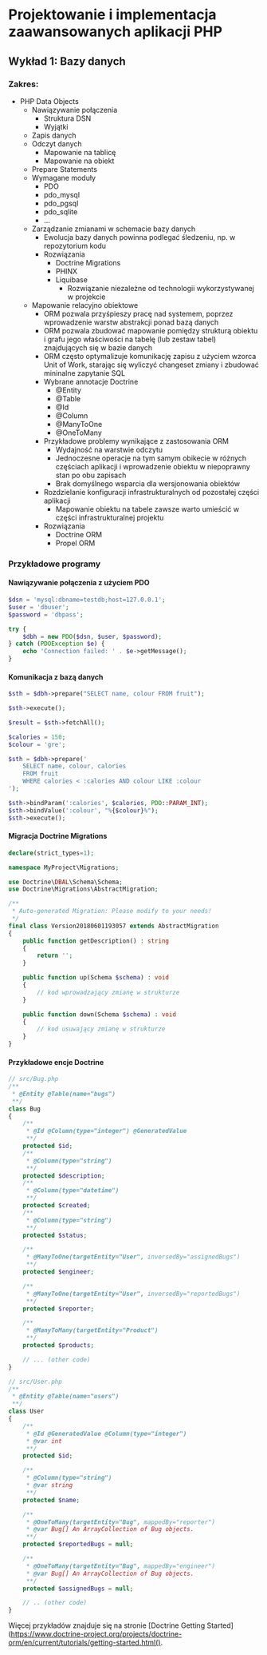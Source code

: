 # Projektowanie i implementacja zaawansowanych aplikacji PHP

## Wykład 1: Bazy danych

### Zakres:

- PHP Data Objects
    - Nawiązywanie połączenia
        - Struktura DSN
        - Wyjątki
    - Zapis danych
    - Odczyt danych
        - Mapowanie na tablicę
        - Mapowanie na obiekt
    - Prepare Statements 
    - Wymagane moduły
        - PDO
        - pdo_mysql
        - pdo_pgsql
        - pdo_sqlite
        - ...
  - Zarządzanie zmianami w schemacie bazy danych
      - Ewolucja bazy danych powinna podlegać śledzeniu, np. w repozytorium kodu
      - Rozwiązania
          - Doctrine Migrations
          - PHINX
          - Liquibase
              - Rozwiązanie niezależne od technologii wykorzystywanej w projekcie
  - Mapowanie relacyjno obiektowe
      - ORM pozwala przyśpieszy pracę nad systemem, poprzez wprowadzenie warstw abstrakcji ponad bazą danych
      - ORM pozwala zbudować mapowanie pomiędzy strukturą obiektu i grafu jego właściwości na tabelę (lub zestaw tabel) znajdujących się w bazie danych
      - ORM często optymalizuje komunikację zapisu z użyciem wzorca Unit of Work, starając się wyliczyć changeset zmiany i zbudować mininalne zapytanie SQL
      - Wybrane annotacje Doctrine
          - @Entity
          - @Table
          - @Id
          - @Column
          - @ManyToOne
          - @OneToMany
      - Przykładowe problemy wynikające z zastosowania ORM
          - Wydajność na warstwie odczytu
          - Jednoczesne operacje na tym samym obikecie w różnych częściach aplikacji i wprowadzenie obiektu w niepoprawny stan po obu zapisach
          - Brak domyślnego wsparcia dla wersjonowania obiektów
      - Rozdzielanie konfiguracji infrastrukturalnych od pozostałej części aplikacji
          - Mapowanie obiektu na tabele zawsze warto umieścić w części infrastrukturalnej projektu
      - Rozwiązania
          - Doctrine ORM
          - Propel ORM
      

### Przykładowe programy

#### Nawiązywanie połączenia z użyciem PDO

```php
$dsn = 'mysql:dbname=testdb;host=127.0.0.1';
$user = 'dbuser';
$password = 'dbpass';

try {
    $dbh = new PDO($dsn, $user, $password);
} catch (PDOException $e) {
    echo 'Connection failed: ' . $e->getMessage();
}
```

#### Komunikacja z bazą danych

```php
$sth = $dbh->prepare("SELECT name, colour FROM fruit");

$sth->execute();

$result = $sth->fetchAll();
```

```php
$calories = 150;
$colour = 'gre';

$sth = $dbh->prepare('
    SELECT name, colour, calories
    FROM fruit
    WHERE calories < :calories AND colour LIKE :colour
');

$sth->bindParam(':calories', $calories, PDO::PARAM_INT);
$sth->bindValue(':colour', "%{$colour}%");
$sth->execute();
```

#### Migracja Doctrine Migrations

```php
declare(strict_types=1);

namespace MyProject\Migrations;

use Doctrine\DBAL\Schema\Schema;
use Doctrine\Migrations\AbstractMigration;

/**
 * Auto-generated Migration: Please modify to your needs!
 */
final class Version20180601193057 extends AbstractMigration
{
    public function getDescription() : string
    {
        return '';
    }

    public function up(Schema $schema) : void
    {
        // kod wprowadzający zmianę w strukturze
    }

    public function down(Schema $schema) : void
    {
        // kod usuwający zmianę w strukturze
    }
}
```

#### Przykładowe encje Doctrine

```php
// src/Bug.php
/**
 * @Entity @Table(name="bugs")
 **/
class Bug
{
    /**
     * @Id @Column(type="integer") @GeneratedValue
     **/
    protected $id;
    /**
     * @Column(type="string")
     **/
    protected $description;
    /**
     * @Column(type="datetime")
     **/
    protected $created;
    /**
     * @Column(type="string")
     **/
    protected $status;

    /**
     * @ManyToOne(targetEntity="User", inversedBy="assignedBugs")
     **/
    protected $engineer;

    /**
     * @ManyToOne(targetEntity="User", inversedBy="reportedBugs")
     **/
    protected $reporter;

    /**
     * @ManyToMany(targetEntity="Product")
     **/
    protected $products;

    // ... (other code)
}

// src/User.php
/**
 * @Entity @Table(name="users")
 **/
class User
{
    /**
     * @Id @GeneratedValue @Column(type="integer")
     * @var int
     **/
    protected $id;

    /**
     * @Column(type="string")
     * @var string
     **/
    protected $name;

    /**
     * @OneToMany(targetEntity="Bug", mappedBy="reporter")
     * @var Bug[] An ArrayCollection of Bug objects.
     **/
    protected $reportedBugs = null;

    /**
     * @OneToMany(targetEntity="Bug", mappedBy="engineer")
     * @var Bug[] An ArrayCollection of Bug objects.
     **/
    protected $assignedBugs = null;

    // .. (other code)
}
```

Więcej przykładów znajduje się na stronie [Doctrine Getting Started](https://www.doctrine-project.org/projects/doctrine-orm/en/current/tutorials/getting-started.html().